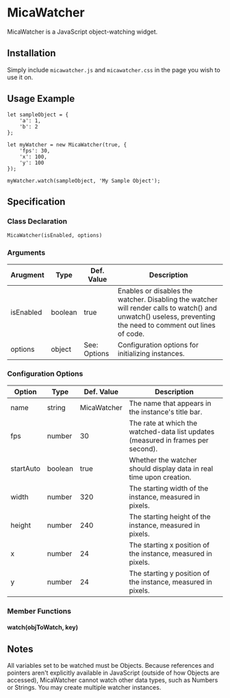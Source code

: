 # MicaWatcher
MicaWatcher is a JavaScript object-watching widget.
## Installation
Simply include `micawatcher.js` and `micawatcher.css` in the page you wish to use it on.
## Usage Example
```
let sampleObject = {
    'a': 1,
    'b': 2
};

let myWatcher = new MicaWatcher(true, {
    'fps': 30,
    'x': 100,
    'y': 100
});

myWatcher.watch(sampleObject, 'My Sample Object');
```
## Specification
### Class Declaration
```
MicaWatcher(isEnabled, options)
```
### Arguments
| Arugment | Type | Def. Value | Description |
| --- | --- | --- | --- |
| isEnabled | boolean | true | Enables or disables the watcher. Disabling the watcher will render calls to watch() and unwatch() useless, preventing the need to comment out lines of code. |
| options | object | See: Options | Configuration options for initializing instances. |
### Configuration Options
| Option | Type | Def. Value | Description |
| --- | --- | --- | --- |
| name | string | MicaWatcher | The name that appears in the instance's title bar. |
| fps | number | 30 | The rate at which the watched-data list updates (measured in frames per second). |
| startAuto | boolean | true | Whether the watcher should display data in real time upon creation. |
| width | number | 320 | The starting width of the instance, measured in pixels. |
| height | number | 240 | The starting height of the instance, measured in pixels. |
| x | number | 24 | The starting x position of the instance, measured in pixels. |
| y | number | 24 | The starting y position of the instance, measured in pixels. |
### Member Functions
#### watch(objToWatch, key)
## Notes
All variables set to be watched must be Objects. Because references and pointers aren't explicitly available in JavaScript (outside of how Objects are accessed), MicaWatcher cannot watch other data types, such as Numbers or Strings.
You may create multiple watcher instances.